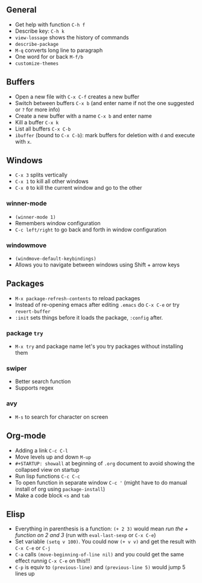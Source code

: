 ## General
* Get help with function `C-h f`
* Describe key: `C-h k`
* `view-lossage` shows the history of commands
* `describe-package`
* `M-q` converts long line to paragraph
* One word for or back `M-f/b`
* `customize-themes`

## Buffers
* Open a new file with `C-x C-f` creates a new buffer
* Switch between buffers `C-x b` (and enter name if not the one suggested or `?` for more info)
* Create a new buffer with a name `C-x b` and enter name
* Kill a buffer `C-x k`
* List all buffers `C-x C-b`
* `ibuffer` (bound to `C-x C-b`): mark buffers for deletion with `d` and execute with `x`.

## Windows
* `C-x 3` splits vertically
* `C-x 1` to kill all other windows
* `C-x 0` to kill the current window and go to the other

### winner-mode
* `(winner-mode 1)`
* Remembers window configuration
* `C-c left/right` to go back and forth in window configuration

### windowmove
* `(windmove-default-keybindings)`
* Allows you to navigate between windows using Shift + arrow keys

## Packages
* `M-x package-refresh-contents` to reload packages
* Instead of re-opening emacs after editing `.emacs` do `C-x C-e` or try `revert-buffer`
* `:init` sets things before it loads the package, `:config` after.

### package `try`
* `M-x try` and package name let's you try packages without installing them

### swiper
* Better search function
* Supports regex

### avy
* `M-s` to search for character on screen

## Org-mode
* Adding a link `C-c C-l`
* Move levels up and down `M-up`
* `#+STARTUP: showall` at beginning of `.org` document to avoid showing the collapsed view on startup
* Run lisp functions `C-c C-c`
* To open function in separate window `C-c '` (might have to do manual install of org using `package-install`)
* Make a code block `<s` and `tab`

## Elisp
* Everything in parenthesis is a function: `(+ 2 3)` would mean *run the + function on 2 and 3* (run with `eval-last-sexp` or `C-x C-e`)
* Set variable `(setq v 100)`. You could now `(+ v v)` and get the result with `C-x C-e` or `C-j`
* `C-a` calls `(move-beginning-of-line nil)` and you could get the same effect runnig `C-x C-e` on this!!!
* `C-p` is equiv to `(previous-line)` and `(previous-line 5)` would jump 5 lines up